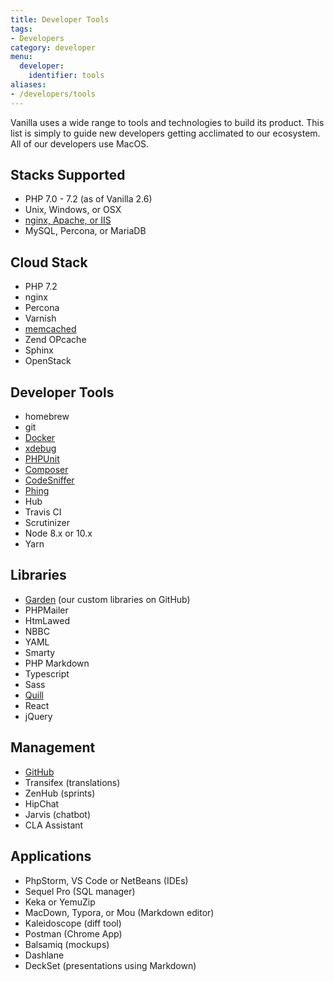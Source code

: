 ```yaml
---
title: Developer Tools
tags:
- Developers
category: developer
menu:
  developer:
    identifier: tools
aliases:
- /developers/tools
---
```


Vanilla uses a wide range to tools and technologies to build its product. This list is simply to guide new developers getting acclimated to our ecosystem. All of our developers use MacOS.

## Stacks Supported

* PHP 7.0 - 7.2 (as of Vanilla 2.6)
* Unix, Windows, or OSX
* [nginx, Apache, or IIS](http://docs.vanillaforums.com/developer/backend/)
* MySQL, Percona, or MariaDB

## Cloud Stack

* PHP 7.2
* nginx
* Percona
* Varnish
* [memcached](http://docs.vanillaforums.com/developer/backend/)
* Zend OPcache
* Sphinx
* OpenStack

## Developer Tools

* homebrew
* git
* [Docker](https://github.com/vanilla/vanilla-docker)
* [xdebug](https://docs.vanillaforums.com/developer/tools/environment/#proper-debugging-setup)
* [PHPUnit](https://github.com/vanilla/vanilla/tree/master/tests)
* [Composer](https://github.com/vanilla/vanilla/blob/master/composer.json)
* [CodeSniffer](https://github.com/vanilla/standards)
* [Phing](https://github.com/vanilla/vanilla#building-with-phing)
* Hub
* Travis CI
* Scrutinizer
* Node 8.x or 10.x
* Yarn

## Libraries

* [Garden](https://github.com/vanilla?q=garden) (our custom libraries on GitHub)
* PHPMailer
* HtmLawed
* NBBC
* YAML
* Smarty
* PHP Markdown
* Typescript
* Sass
* [Quill](https://github.com/quilljs/quill/)
* React
* jQuery

## Management

* [GitHub](https://github.com/vanilla)
* Transifex (translations)
* ZenHub (sprints)
* HipChat
* Jarvis (chatbot)
* CLA Assistant

## Applications

* PhpStorm, VS Code or NetBeans (IDEs)
* Sequel Pro (SQL manager)
* Keka or YemuZip
* MacDown, Typora, or Mou (Markdown editor)
* Kaleidoscope (diff tool)
* Postman (Chrome App)
* Balsamiq (mockups)
* Dashlane
* DeckSet (presentations using Markdown)

